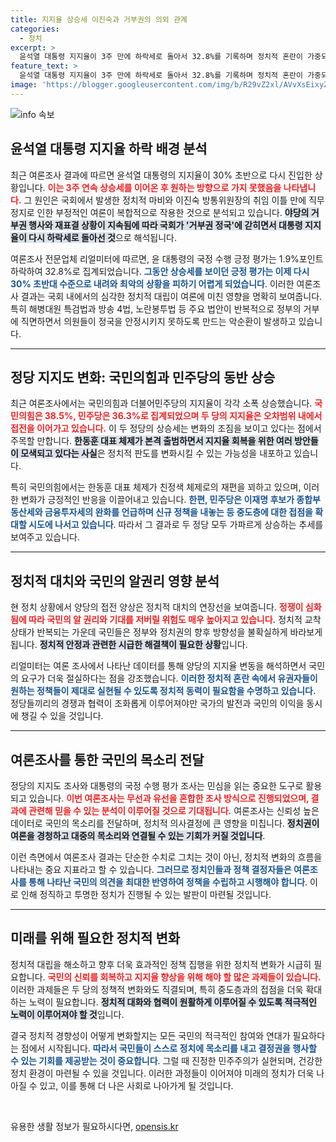 ```yaml
---
title: 지지율 상승세 이진숙과 거부권의 의외 관계
categories:
  - 정치
excerpt: >
  윤석열 대통령 지지율이 3주 만에 하락세로 돌아서 32.8%를 기록하며 정치적 혼란이 가중되고 있다. 반면 국민의힘과 민주당은 서로 소폭 상승, 격차가 오차범위 내에서 맞붙고 있어 향후 정치 흐름에 귀추가 주목된다.
feature_text: >
  윤석열 대통령 지지율이 3주 만에 하락세로 돌아서 32.8%를 기록하며 정치적 혼란이 가중되고 있다. 반면 국민의힘과 민주당은 서로 소폭 상승, 격차가 오차범위 내에서 맞붙고 있어 향후 정치 흐름에 귀추가 주목된다.
image: 'https://blogger.googleusercontent.com/img/b/R29vZ2xl/AVvXsEixyZcFfHzMRdzZMjFBmAUKJYCLCGyLL1o632UiGVXcaFdKo_bkvkuCioo0uUKlGfBVcT3P84aROyZIXSBEx3Aw5nCQ3pTgDom1WDC4m8eifvWiAmWEEVb4x6G_l8C0QH225ldMjyaFvpxGEBGNO37VmDTDMHGhJPq73UglMfDca1-0aw/s1600/blogspot.png'
---
```


<p><img src="https://blogger.googleusercontent.com/img/b/R29vZ2xl/AVvXsEixyZcFfHzMRdzZMjFBmAUKJYCLCGyLL1o632UiGVXcaFdKo_bkvkuCioo0uUKlGfBVcT3P84aROyZIXSBEx3Aw5nCQ3pTgDom1WDC4m8eifvWiAmWEEVb4x6G_l8C0QH225ldMjyaFvpxGEBGNO37VmDTDMHGhJPq73UglMfDca1-0aw/s1600/blogspot.png" alt="info 속보" /></p>

<h2 data-ke-size="size26">윤석열 대통령 지지율 하락 배경 분석</h2>

<p data-ke-size="size16">최근 여론조사 결과에 따르면 윤석열 대통령의 지지율이 30% 초반으로 다시 진입한 상황입니다. <b><span style="color: #ee2323;">이는 3주 연속 상승세를 이어온 후 원하는 방향으로 가지 못했음을 나타냅니다.</span></b> 그 원인은 국회에서 발생한 정치적 마비와 이진숙 방통위원장의 취임 이틀 만에 직무 정지로 인한 부정적인 여론이 복합적으로 작용한 것으로 분석되고 있습니다. <b><span style="background-color: #21538527;">야당의 거부권 행사와 재표결 상황이 지속됨에 따라 국회가 '거부권 정국'에 갇히면서 대통령 지지율이 다시 하락세로 돌아선 것</span></b>으로 해석됩니다.</p>

<p data-ke-size="size16">여론조사 전문업체 리얼미터에 따르면, 윤 대통령의 국정 수행 긍정 평가는 1.9%포인트 하락하여 32.8%로 집계되었습니다. <b><span style="color: #1a5490;">그동안 상승세를 보이던 긍정 평가는 이제 다시 30% 초반대 수준으로 내려와 최악의 상황을 피하기 어렵게 되었습니다</span></b>. 이러한 여론조사 결과는 국회 내에서의 심각한 정치적 대립이 여론에 미친 영향을 명확히 보여줍니다. 특히 해병대원 특검법과 방송 4법, 노란봉투법 등 주요 법안이 반복적으로 정부의 거부에 직면하면서 의원들이 정국을 안정시키지 못하도록 만드는 악순환이 발생하고 있습니다.</p>

<hr>

<h2 data-ke-size="size26">정당 지지도 변화: 국민의힘과 민주당의 동반 상승</h2>

<p data-ke-size="size16">최근 여론조사에서는 국민의힘과 더불어민주당의 지지율이 각각 소폭 상승했습니다. <b><span style="color: #ee2323;">국민의힘은 38.5%, 민주당은 36.3%로 집계되었으며 두 당의 지지율은 오차범위 내에서 접전을 이어가고 있습니다.</span></b> 이 두 정당의 상승세는 변화의 조짐을 보이고 있다는 점에서 주목할 만합니다. <b><span style="background-color: #21538527;">한동훈 대표 체제가 본격 출범하면서 지지율 회복을 위한 여러 방안들이 모색되고 있다는 사실</span></b>은 정치적 판도를 변화시킬 수 있는 가능성을 내포하고 있습니다.</p>

<p data-ke-size="size16">특히 국민의힘에서는 한동훈 대표 체제가 친정색 체제로의 재편을 꾀하고 있으며, 이러한 변화가 긍정적인 반응을 이끌어내고 있습니다. <b><span style="color: #1a5490;">한편, 민주당은 이재명 후보가 종합부동산세와 금융투자세의 완화를 언급하며 신규 정책을 내놓는 등 중도층에 대한 접점을 확대할 시도에 나서고 있습니다</span></b>. 따라서 그 결과로 두 정당 모두 가파르게 상승하는 추세를 보여주고 있습니다.</p>

<hr>

<h2 data-ke-size="size26">정치적 대치와 국민의 알권리 영향 분석</h2>

<p data-ke-size="size16">현 정치 상황에서 양당의 접전 양상은 정치적 대치의 연장선을 보여줍니다. <b><span style="color: #ee2323;">정쟁이 심화됨에 따라 국민의 알 권리와 기대를 저버릴 위험도 매우 높아지고 있습니다.</span></b> 정치적 교착 상태가 반복되는 가운데 국민들은 정부와 정치권의 향후 방향성을 불확실하게 바라보게 됩니다. <b><span style="background-color: #21538527;">정치적 안정과 관련한 시급한 해결책이 필요한 상황</span></b>입니다.</p>

<p data-ke-size="size16">리얼미터는 여론 조사에서 나타난 데이터를 통해 양당의 지지율 변동을 해석하면서 국민의 요구가 더욱 절실하다는 점을 강조했습니다. <b><span style="color: #1a5490;">이러한 정치적 혼란 속에서 유권자들이 원하는 정책들이 제대로 실현될 수 있도록 정치적 동력이 필요함을 수명하고 있습니다.</span></b> 정당들끼리의 경쟁과 협력이 조화롭게 이루어져야만 국가의 발전과 국민의 이익을 동시에 챙길 수 있을 것입니다.</p>

<hr>

<h2 data-ke-size="size26">여론조사를 통한 국민의 목소리 전달</h2>

<p data-ke-size="size16">정당의 지지도 조사와 대통령의 국정 수행 평가 조사는 민심을 읽는 중요한 도구로 활용되고 있습니다. <b><span style="color: #ee2323;">이번 여론조사는 무선과 유선을 혼합한 조사 방식으로 진행되었으며, 결과에 관련해 믿을 수 있는 분석이 이루어질 것으로 기대됩니다.</span></b> 여론조사는 신뢰성 높은 데이터로 국민의 목소리를 전달하며, 정치적 의사결정에 큰 영향을 미칩니다. <b><span style="background-color: #21538527;">정치권이 여론을 경청하고 대중의 목소리와 연결될 수 있는 기회가 커질 것입니다</span></b>.</p>

<p data-ke-size="size16">이런 측면에서 여론조사 결과는 단순한 수치로 그치는 것이 아닌, 정치적 변화의 흐름을 나타내는 중요 지표라고 할 수 있습니다. <b><span style="color: #1a5490;">그러므로 정치인들과 정책 결정자들은 여론조사를 통해 나타난 국민의 의견을 최대한 반영하여 정책을 수립하고 시행해야 합니다</span></b>. 이로 인해 정직하고 투명한 정치가 진행될 수 있는 발판이 마련될 것입니다.</p>

<hr>

<h2 data-ke-size="size26">미래를 위해 필요한 정치적 변화</h2>

<p data-ke-size="size16">정치적 대립을 해소하고 향후 더욱 효과적인 정책 집행을 위한 정치적 변화가 시급히 필요합니다. <b><span style="color: #ee2323;">국민의 신뢰를 회복하고 지지율 향상을 위해 해야 할 많은 과제들이 있습니다.</span></b> 이러한 과제들은 두 당의 정책적 변화와도 직결되며, 특히 중도층과의 접점을 더욱 확대하는 노력이 필요합니다. <b><span style="background-color: #21538527;">정치적 대화와 협력이 원활하게 이루어질 수 있도록 적극적인 노력이 이루어져야 할 것</span></b>입니다.</p>

<p data-ke-size="size16">결국 정치적 경향성이 어떻게 변화할지는 모든 국민의 적극적인 참여와 연대가 필요하다는 점에서 시작됩니다. <b><span style="color: #1a5490;">따라서 국민들이 스스로 정치에 목소리를 내고 결정권을 행사할 수 있는 기회를 제공받는 것이 중요합니다</span></b>. 그럴 때 진정한 민주주의가 실현되며, 건강한 정치 환경이 마련될 수 있을 것입니다. 이러한 과정들이 이어져야 미래의 정치가 더욱 나아질 수 있고, 이를 통해 더 나은 사회로 나아가게 될 것입니다.</p>

<p data-ke-size="size16">&nbsp;</p>
유용한 생활 정보가 필요하시다면, <a href="https://opensis.kr" rel="dofollow">opensis.kr</a>


